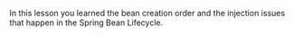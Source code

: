 In this lesson you learned the bean creation order and the injection
issues that happen in the Spring Bean Lifecycle.
